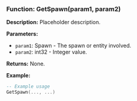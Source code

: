 ### Function: GetSpawn(param1, param2)

**Description:**
Placeholder description.

**Parameters:**
- `param1`: Spawn - The spawn or entity involved.
- `param2`: int32 - Integer value.

**Returns:** None.

**Example:**

```lua
-- Example usage
GetSpawn(..., ...)
```
